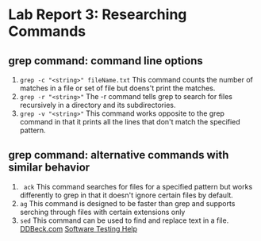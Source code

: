 # Lab Report 3: Researching Commands
## grep command: command line options
1. ``` grep -c "<string>" fileName.txt ```
This command counts the number of matches in a file or set of file but doens't print the matches. 
2. ``` grep -r "<string>" ```
The -r command tells grep to search for files recursively in a directory and its subdirectories. 
3. ``` grep -v "<string>" ```
This command works opposite to the grep command in that it prints all the lines that don't match the specified pattern. 
## grep command: alternative commands with similar behavior
1. ``` ack```
This command searches for files for a specified pattern but works differently to grep in that it doesn't ignore certain files by default. 
2. ```ag```
This command is designed to be faster than grep and supports serching through files with certain extensions only
3. ```sed```
This command can be used to find and replace text in a file. 
[DDBeck.com](https://ddbeck.com/better-than-grep-for-writers/)
[Software Testing Help](https://www.softwaretestinghelp.com/grep-command-in-unix/)
